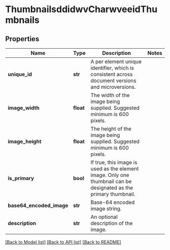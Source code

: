 # ThumbnailsddidwvCharwveeidThumbnails

## Properties
Name | Type | Description | Notes
------------ | ------------- | ------------- | -------------
**unique_id** | **str** | A per element unique identifier, which is consistent across document versions and microversions. | 
**image_width** | **float** | The width of the image being supplied. Suggested minimum is 600 pixels. | 
**image_height** | **float** | The height of the image being supplied. Suggested minimum is 600 pixels. | 
**is_primary** | **bool** | If true, this image is used as the element image. Only one thumbnail can be designated as the primary thumbnail. | 
**base64_encoded_image** | **str** | Base-64 encoded image string. | 
**description** | **str** | An optional description of the image. | 

[[Back to Model list]](../README.md#documentation-for-models) [[Back to API list]](../README.md#documentation-for-api-endpoints) [[Back to README]](../README.md)


